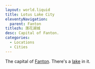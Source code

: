 ```yaml
---
layout: world.liquid
title: Lotus Lake City
eleventyNavigation:
  parent: Fanton
titlezh: 莲花湖城
desc: Capital of Fanton.
categories:
  - Locations
  - Cities
---
```


The capital of [Fanton](/world/fanton/). There's a [lake](/world/fanton/lotus-lake/) in it.
